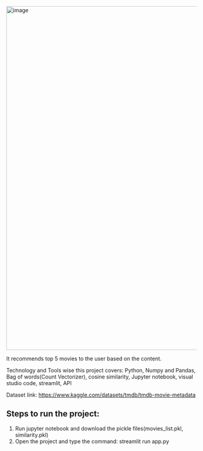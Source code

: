 <img width="910" alt="image" src="https://github.com/suman-rathaur/Movie-Recommendation-System/assets/127435701/6fba8c3f-b9f4-46c1-a341-d9f5f15ba4ed">



It recommends top 5 movies to the user based on the content. 

Technology and Tools wise this project covers: Python, Numpy and Pandas, Bag of words(Count Vectorizer), cosine similarity, Jupyter notebook, visual studio code, streamlit, API

Dataset link: https://www.kaggle.com/datasets/tmdb/tmdb-movie-metadata

## Steps to run the project:
1. Run jupyter notebook and download the pickle files(movies_list.pkl, similarity.pkl)
2. Open the project and type the command: streamlit run app.py


